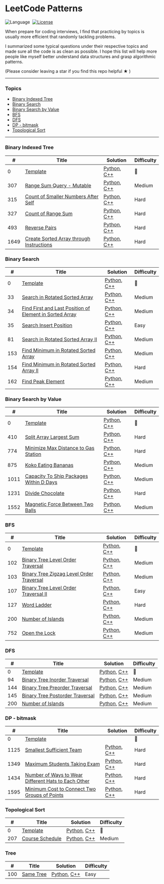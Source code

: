 LeetCode Patterns
========

![Language](https://img.shields.io/badge/language-Python%20%2F%20Modern%20C++-orange.svg)&nbsp;
[![License](https://img.shields.io/badge/license-MIT-blue.svg)](./LICENSE.md)

When prepare for coding interviews, I find that practicing by topics is usually more efficient that randomly tackling problems.

I summarized some typical questions under their respective topics and made sure all the code is as clean as possible. I hope this list will help more people like myself better understand data structures and grasp algorithmic patterns.

(Please consider leaving a star if you find this repo helpful &#9733; )

------

### Topics

- [Binary Indexed Tree](#binary-indexed-tree)
- [Binary Search](#binary-search)
- [Binary Search by Value](#binary-search-by-value)
- [BFS](#bfs)
- [DFS](#dfs)
- [DP - bitmask](#dp-bitmask)
- [Topological Sort](#topological-sort)



------

### Binary Indexed Tree

| #    | Title                                                        | Solution                                        | Difficulty |
| ---- | ------------------------------------------------------------ | ----------------------------------------------- | ---------- |
| 0   | [Template](https://www.topcoder.com/community/competitive-programming/tutorials/binary-indexed-trees/) | [Python](./python/template/binary_indexed_trees.py), [C++](./cpp/template/binary_indexed_trees.cpp) | :gift: |
| 307   | [Range Sum Query - Mutable](https://leetcode.com/problems/range-sum-query-mutable/) | [Python](./python/_307.py), [C++](./cpp/_307.cpp) | Medium |
| 315   | [Count of Smaller Numbers After Self](https://leetcode.com/problems/count-of-smaller-numbers-after-self/) | [Python](./python/_315.py), [C++](./cpp/_315.cpp) | Hard |
| 327   | [Count of Range Sum](https://leetcode.com/problems/count-of-range-sum/) | [Python](./python/_327.py), [C++](./cpp/_327.cpp) | Hard |
| 493   | [Reverse Pairs](https://leetcode.com/problems/reverse-pairs/) | [Python](./python/_493.py), [C++](./cpp/_493.cpp) | Hard |
| 1649   | [Create Sorted Array through Instructions](https://leetcode.com/problems/create-sorted-array-through-instructions/) | [Python](./python/_1649.py), [C++](./cpp/_1649.cpp) | Hard |



### Binary Search

| #    | Title                                                        | Solution                                        | Difficulty |
| ---- | ------------------------------------------------------------ | ----------------------------------------------- | ---------- |
| 0   | [Template](https://www.geeksforgeeks.org/binary-search/) | [Python](./python/template/binary_search.py), [C++](./cpp/template/binary_search.cpp) | :gift: |
| 33   | [Search in Rotated Sorted Array](https://leetcode.com/problems/search-in-rotated-sorted-array/) | [Python](./python/_33.py), [C++](./cpp/_33.cpp) | Medium |
| 34   | [Find First and Last Position of Element in Sorted Array](https://leetcode.com/problems/find-first-and-last-position-of-element-in-sorted-array/) | [Python](./python/_34.py), [C++](./cpp/_34.cpp) | Medium |
| 35   | [Search Insert Position](https://leetcode.com/problems/search-insert-position/) | [Python](./python/_35.py), [C++](./cpp/_35.cpp) | Easy |
| 81   | [ Search in Rotated Sorted Array II](https://leetcode.com/problems/search-in-rotated-sorted-array-ii/) | [Python](./python/_81.py), [C++](./cpp/_81.cpp) | Medium |
| 153   | [Find Minimum in Rotated Sorted Array](https://leetcode.com/problems/find-minimum-in-rotated-sorted-array/) | [Python](./python/_153.py), [C++](./cpp/_153.cpp) | Medium |
| 154   | [Find Minimum in Rotated Sorted Array II](https://leetcode.com/problems/find-minimum-in-rotated-sorted-array-ii/) | [Python](./python/_154.py), [C++](./cpp/_154.cpp) | Hard |
| 162   | [Find Peak Element](https://leetcode.com/problems/find-peak-element/) | [Python](./python/_162.py), [C++](./cpp/_162.cpp) | Medium |



### Binary Search by Value

| #    | Title                                                        | Solution                                            | Difficulty |
| ---- | ------------------------------------------------------------ | --------------------------------------------------- | ---------- |
| 0   | [Template](https://www.geeksforgeeks.org/binary-search/) | [Python](./python/template/binary_search_by_value.py), [C++](./cpp/template/binary_search_by_value.cpp) | :gift: |
| 410  | [Split Array Largest Sum](https://leetcode.com/problems/split-array-largest-sum/) | [Python](./python/_410.py), [C++](./cpp/_410.cpp)   | Hard       |
| 774  | [Minimize Max Distance to Gas Station](https://leetcode.com/problems/minimize-max-distance-to-gas-station/) | [Python](./python/_774.py), [C++](./cpp/_774.cpp)   | Hard       |
| 875  | [Koko Eating Bananas](https://leetcode.com/problems/koko-eating-bananas/) | [Python](./python/_875.py), [C++](./cpp/_875.cpp)   | Medium     |
| 1011 | [Capacity To Ship Packages Within D Days](https://leetcode.com/problems/capacity-to-ship-packages-within-d-days/) | [Python](./python/_1011.py), [C++](./cpp/_1011.cpp) | Medium     |
| 1231 | [Divide Chocolate](https://leetcode.com/problems/divide-chocolate/) | [Python](./python/_1231.py), [C++](./cpp/_1231.cpp) | Hard       |
| 1552 | [Magnetic Force Between Two Balls](https://leetcode.com/problems/magnetic-force-between-two-balls/) | [Python](./python/_1552.py), [C++](./cpp/_1552.cpp) | Medium     |



### BFS

| #    | Title                                                        | Solution                                        | Difficulty |
| ---- | ------------------------------------------------------------ | ----------------------------------------------- | ---------- |
| 0   | [Template](https://www.geeksforgeeks.org/breadth-first-search-or-bfs-for-a-graph/) | [Python](./python/template/bfs.py), [C++](./cpp/template/bfs.cpp) | :gift: |
| 102   | [Binary Tree Level Order Traversal](https://leetcode.com/problems/binary-tree-level-order-traversal/) | [Python](./python/_102.py), [C++](./cpp/_102.cpp) | Medium |
| 103   | [Binary Tree Zigzag Level Order Traversal](https://leetcode.com/problems/binary-tree-zigzag-level-order-traversal/) | [Python](./python/_103.py), [C++](./cpp/_103.cpp) | Medium |
| 107   | [Binary Tree Level Order Traversal II](https://leetcode.com/problems/binary-tree-level-order-traversal-ii/) | [Python](./python/_107.py), [C++](./cpp/_107.cpp) | Easy |
| 127   | [Word Ladder](https://leetcode.com/problems/word-ladder/) | [Python](./python/_127.py), [C++](./cpp/_127.cpp) | Hard |
| 200   | [Number of Islands](https://leetcode.com/problems/number-of-islands/) | [Python](./python/_200.py), [C++](./cpp/_200.cpp) | Medium |
| 752   | [Open the Lock](https://leetcode.com/problems/open-the-lock/) | [Python](./python/_752.py), [C++](./cpp/_752.cpp) | Medium |



### DFS

| #    | Title                                                        | Solution                                        | Difficulty |
| ---- | ------------------------------------------------------------ | ----------------------------------------------- | ---------- |
| 0   | [Template](https://www.geeksforgeeks.org/depth-first-search-or-dfs-for-a-graph/) | [Python](./python/template/dfs.py), [C++](./cpp/template/dfs.cpp) | :gift: |
| 94   | [Binary Tree Inorder Traversal](https://leetcode.com/problems/binary-tree-inorder-traversal/) | [Python](./python/_94.py), [C++](./cpp/_94.cpp) | Medium |
| 144   | [Binary Tree Preorder Traversal](https://leetcode.com/problems/binary-tree-preorder-traversal/) | [Python](./python/_144.py), [C++](./cpp/_144.cpp) | Medium |
| 145   | [Binary Tree Postorder Traversal](https://leetcode.com/problems/binary-tree-postorder-traversal/) | [Python](./python/_145.py), [C++](./cpp/_145.cpp) | Medium |
| 200   | [Number of Islands](https://leetcode.com/problems/number-of-islands/) | [Python](./python/_200.py), [C++](./cpp/_200.cpp) | Medium |



### DP - bitmask

| #    | Title                                                        | Solution                                        | Difficulty |
| ---- | ------------------------------------------------------------ | ----------------------------------------------- | ---------- |
| 0   | [Template](https://www.geeksforgeeks.org/bitmasking-and-dynamic-programming-set-1-count-ways-to-assign-unique-cap-to-every-person/) |  | :gift: |
| 1125   | [Smallest Sufficient Team](https://leetcode.com/problems/smallest-sufficient-team/) | [Python](./python/_1125.py), [C++](./cpp/_1125.cpp) | Hard |
| 1349   | [Maximum Students Taking Exam](https://leetcode.com/problems/maximum-students-taking-exam/) | [Python](./python/_1349.py), [C++](./cpp/_1349.cpp) | Hard |
| 1434   | [Number of Ways to Wear Different Hats to Each Other](https://leetcode.com/problems/number-of-ways-to-wear-different-hats-to-each-other/) | [Python](./python/_1434.py), [C++](./cpp/_1434.cpp) | Hard |
| 1595   | [Minimum Cost to Connect Two Groups of Points](https://leetcode.com/problems/minimum-cost-to-connect-two-groups-of-points/) | [Python](./python/_1595.py), [C++](./cpp/_1595.cpp) | Hard |



### Topological Sort

| #    | Title                                                        | Solution                                        | Difficulty |
| ---- | ------------------------------------------------------------ | ----------------------------------------------- | ---------- |
| 0   | [Template](https://www.geeksforgeeks.org/topological-sorting/) | [Python](./python/template/topo_sort.py), [C++](./cpp/template/topo_sort.cpp) | :gift: |
| 207   | [Course Schedule](https://leetcode.com/problems/course-schedule/) | [Python](./python/_207.py), [C++](./cpp/_207.cpp) | Medium |



### Tree

| #    | Title                                                        | Solution                                        | Difficulty |
| ---- | ------------------------------------------------------------ | ----------------------------------------------- | ---------- |
| 100   | [Same Tree](https://leetcode.com/problems/same-tree/) | [Python](./python/_100.py), [C++](./cpp/_100.cpp) | Easy |
